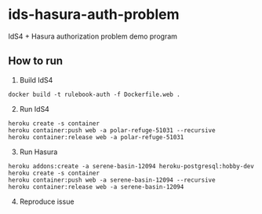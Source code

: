 # ids-hasura-auth-problem
IdS4 + Hasura authorization problem demo program

## How to run

1. Build IdS4

```
docker build -t rulebook-auth -f Dockerfile.web .
```
   
2. Run IdS4

```
heroku create -s container
heroku container:push web -a polar-refuge-51031 --recursive
heroku container:release web -a polar-refuge-51031
```

3. Run Hasura

```
heroku addons:create -a serene-basin-12094 heroku-postgresql:hobby-dev
heroku create -s container 
heroku container:push web -a serene-basin-12094 --recursive
heroku container:release web -a serene-basin-12094
```

4. Reproduce issue

